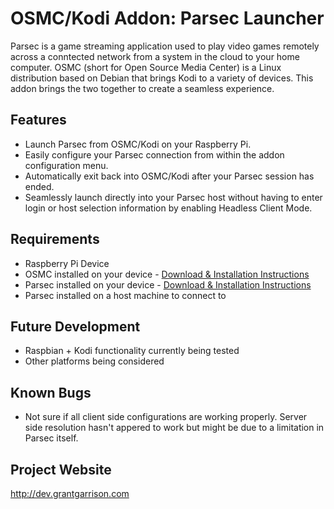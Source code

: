 # OSMC/Kodi Addon: Parsec Launcher
Parsec is a game streaming application used to play video games remotely across a conntected network from a system in the cloud to your home computer. OSMC (short for Open Source Media Center) is a Linux distribution based on Debian that brings Kodi to a variety of devices. This addon brings the two together to create a seamless experience.
## Features
* Launch Parsec from OSMC/Kodi on your Raspberry Pi.
* Easily configure your Parsec connection from within the addon configuration menu.
* Automatically exit back into OSMC/Kodi after your Parsec session has ended.
* Seamlessly launch directly into your Parsec host without having to enter login or host selection information by enabling Headless Client Mode.
## Requirements
* Raspberry Pi Device
* OSMC installed on your device - [Download & Installation Instructions](https://osmc.tv/download/)
* Parsec installed on your device - [Download & Installation Instructions](https://support.parsecgaming.com/hc/en-us/articles/115002699012-Setting-Up-On-Raspberry-Pi-Raspbian-)
* Parsec installed on a host machine to connect to
## Future Development
* Raspbian + Kodi functionality currently being tested
* Other platforms being considered
## Known Bugs
* Not sure if all client side configurations are working properly. Server side resolution hasn't appered to work but might be due to a limitation in Parsec itself.
## Project Website
http://dev.grantgarrison.com
